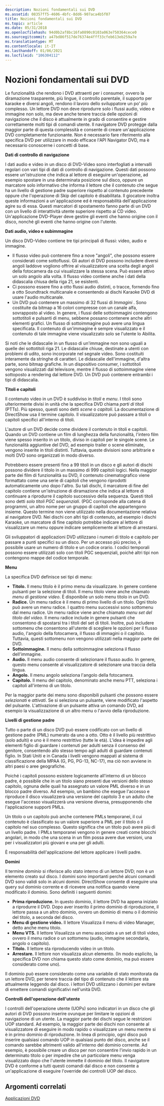 ```yaml
---
description: Nozioni fondamentali sui DVD
ms.assetid: 08357ff5-4606-4bfc-8dd6-907aca4b5f07
title: Nozioni fondamentali sui DVD
ms.topic: article
ms.date: 05/31/2018
ms.openlocfilehash: 94d0b2af8bc16fa0890c0103a063e750364cece0
ms.sourcegitcommit: a47bd86f517de76374e4fff33cfeb613eb259a7e
ms.translationtype: MT
ms.contentlocale: it-IT
ms.lasthandoff: 01/06/2021
ms.locfileid: "106304112"
---
```

# <a name="dvd-basics"></a>Nozioni fondamentali sui DVD

Le funzionalità che rendono i DVD attraenti per i consumer, ovvero la diramazione trasparente, più lingue, il controllo parentale, il supporto per karaoke e diversi angoli, rendono il lavoro dello sviluppatore un po' più complesso. Un lettore DVD non deve riprodurre solo i flussi audio, video e immagine non solo, ma deve anche tenere traccia delle opzioni di navigazione che il disco è attualmente in grado di consentire e gestire correttamente molti tipi di comandi utente. Il navigatore DVD protegge dalla maggior parte di questa complessità e consente di creare un'applicazione DVD completamente funzionante. Non è necessario fare riferimento alla specifica DVD per utilizzare in modo efficace l'API Navigator DVD, ma è necessario conoscerne i concetti di base.

**Dati di controllo di navigazione**

I dati audio e video in un disco di DVD-Video sono interfogliati a intervalli regolari con vari tipi di dati di controllo di navigazione. Questi dati possono essere un'istruzione che indica al lettore di eseguire un'operazione, ad esempio spostare in una determinata posizione sul disco, oppure un marcatore solo informativo che informa il lettore che il contenuto che segue ha un livello di gestione padre superiore rispetto al contenuto precedente oppure che l'operazione di Skip del capitolo è disabilitata. Il giocatore inoltra queste informazioni a un'applicazione ed è responsabilità dell'applicazione agire su di essa. Questi marcatori di spostamento fanno parte di un DVD con un livello di interattività utente superiore rispetto ai CD video. Un'applicazione DVD-Player deve gestire gli eventi che hanno origine con il disco, nonché gli eventi che hanno origine con l'utente.

**Dati audio, video e subimmagine**

Un disco DVD-Video contiene tre tipi principali di flussi: video, audio e immagine.

-   Il flusso video può contenere fino a nove "angoli", che possono essere considerati come sottoflussi. Gli autori di DVD possono includere diversi angoli laddove vogliono offrire al visualizzatore una scelta degli angoli della fotocamera da cui visualizzare la stessa scena. Può essere attivo un solo angolo alla volta. Il flusso video contiene anche i dati della didascalia chiusa della riga 21, se esistenti.
-   Ci possono essere fino a otto flussi audio distinti, o tracce, fornendo fino a otto Soundtrack multicanale e consentendo ai dischi Karaoke DVD di usare l'audio multicanale.
-   Un DVD può contenere un massimo di 32 flussi di *Immagini* . Sono costituite da bitmap a 16 colori compresse con un canale alfa, sovrapposto al video. In genere, i flussi delle sottoimmagini contengono sottotitoli e pulsanti di menu, sebbene possano contenere anche altri elementi grafici. Un flusso di sottoimmagine può avere una lingua specificata. Il contenuto di un'immagine è sempre visualizzato e il contenuto di tale immagine viene visualizzato solo se l'utente lo Abilita.

Si noti che le didascalie in un flusso di un'immagine non sono uguali a quelle dei sottotitoli riga 21. Le didascalie chiuse, destinate a utenti con problemi di udito, sono incorporate nel segnale video. Sono costituiti interamente da stringhe di caratteri. Le didascalie dell'immagine, d'altra parte, sono bitmap grafiche. In un dispositivo consumer, i sottotitoli vengono visualizzati dal televisore, mentre il flusso di sottoimmagine viene sottoposto a rendering dal lettore DVD. Un DVD può contenere entrambi i tipi di didascalia.

**Titoli e capitoli**

Il contenuto video in un DVD è suddiviso in *titoli* e *menu*. I titoli sono ulteriormente divisi in unità che la specifica DVD chiama *parti di titoli* (PTTs). Più spesso, questi sono detti *scene* o *capitoli*. La documentazione di DirectShow usa il termine capitolo. Il visualizzatore può passare a titoli o capitoli specifici all'interno di titoli.

L'autore di un DVD decide come dividere il contenuto in titoli e capitoli. Quando un DVD contiene un film di lunghezza della funzionalità, l'intero film viene spesso inserito in un titolo, diviso in capitoli per le singole scene. Le funzionalità aggiuntive del DVD, ad esempio trailer o scene eliminate, vengono inserite in titoli distinti. Tuttavia, queste divisioni sono arbitrarie e molti DVD sono organizzati in modo diverso.

Potrebbero essere presenti fino a 99 titoli in un disco e gli autori di dischi possono dividere il titolo in un massimo di 999 capitoli logici. Nella maggior parte dei film di funzionalità su DVD, il contenuto cinematografico viene formattato come una serie di capitoli che vengono riprodotti automaticamente uno dopo l'altro. Su tali dischi, il marcatore di fine del capitolo contiene un'istruzione di diramazione che indica al lettore di continuare a riprodurre il capitolo successivo della sequenza. Questi titoli sono detti *solo titoli PGC sequenziali*. (PGC corrisponde alla catena di programmi, un altro nome per un gruppo di capitoli che appartengono insieme. Questo termine non viene utilizzato nella documentazione relativa al navigatore DVD. Nei dischi con altri tipi di contenuto, ad esempio i dischi Karaoke, un marcatore di fine capitolo potrebbe indicare al lettore di visualizzare un menu oppure indicare semplicemente al lettore di arrestarsi.

Gli sviluppatori di applicazioni DVD utilizzano i numeri di titolo e capitolo per passare a punti specifici su un disco. Per un accesso più preciso, è possibile usare un numero di titolo e un codice orario. I codici temporali possono essere utilizzati solo con titoli PGC sequenziali, poiché altri tipi non contengono mappe del codice temporale.

**Menu**

La specifica DVD definisce sei tipi di menu:

-   **Titolo.** Il menu titolo è il primo menu da visualizzare. In genere contiene pulsanti per la selezione di titoli. Il menu titolo viene anche chiamato *menu di gestione video*. È disponibile un solo menu titolo in un DVD.
-   **Radice.** Un menu radice è il menu di primo livello di un titolo. Ogni titolo può avere un menu radice. I quattro menu successivi sono sottomenu dal menu radice. Un menu radice viene anche chiamato *menu set del titolo del video*. Il menu radice include in genere pulsanti che consentono di spostarsi tra i titoli del set di titoli. Inoltre, può includere sottomenu che consentono all'utente di scegliere le opzioni per il flusso audio, l'angolo della fotocamera, il flusso di immagini o il capitolo. Tuttavia, questi sottomenu non vengono utilizzati nella maggior parte dei DVD.
-   **Sottoimmagine.** Il menu della sottoimmagine seleziona il flusso dell'immagine.
-   **Audio.** Il menu audio consente di selezionare il flusso audio. In genere, questo menu consente al visualizzatore di selezionare una traccia della lingua.
-   **Angolo.** Il menu angolo seleziona l'angolo della fotocamera.
-   **Capitolo.** Il menu del capitolo, denominato anche menu PTT, seleziona i capitoli all'interno di un titolo.

Per la maggior parte dei menu sono disponibili pulsanti che possono essere *selezionati* e *attivati*. Se si seleziona un pulsante, viene modificato l'aspetto del pulsante. L'attivazione di un pulsante attiva un comando DVD, ad esempio la visualizzazione di un altro menu o l'avvio della riproduzione.

**Livelli di gestione padre**

Tutto o parte di un disco DVD può essere codificato con un livello di gestione padre (PML) numerato da uno a otto. Otto è il livello più restrittivo (solo adulti) e uno è il meno restrittivo (tutte le età). L'idea è impedire agli elementi figlio di guardare i contenuti per adulti senza il consenso del genitore, consentendo allo stesso tempo agli adulti di guardare contenuti figlio. In Stati Uniti e in Canada i livelli vengono mappati al sistema di classificazione della MPAA (G, PG, PG-13, NC-17), ma ciò non avviene in altri paesi o aree geografiche.

Poiché i capitoli possono esistere logicamente all'interno di un blocco padre, è possibile che in un titolo siano presenti due versioni dello stesso capitolo, ognuna delle quali ha assegnato un valore PML diverso e in un blocco padre diverso. Ad esempio, un bambino che esegue l'accesso e riproduce il disco visualizzerà una versione del capitolo 3 e un adulto che esegue l'accesso visualizzerà una versione diversa, presupponendo che l'applicazione supporti PMLs.

Un titolo o un capitolo può anche contenere PMLs temporanei, il cui contenuto è classificato su un valore superiore a PML per il titolo o il capitolo nel suo complesso. Questo significa che un titolo può avere più di un livello padre. I PMLs temporanei vengono in genere creati come blocchi angolari, in modo che una scena in un film possa avere due versioni, una per i visualizzatori più giovani e una per gli adulti.

È responsabilità dell'applicazione del lettore applicare i livelli padre.

**Domini**

Il termine *dominio* si riferisce allo stato interno di un lettore DVD; non è un elemento creato sul disco. I domini sono importanti perché alcuni comandi DVD sono validi solo in alcuni domini. DirectShow consente di eseguire una query sul dominio corrente e di ricevere una notifica quando viene modificato il dominio. Sono definiti i seguenti domini:

-   **Prima riproduzione.** In questo dominio, il lettore DVD ha appena iniziato a riprodurre il DVD. Dopo aver inserito il primo dominio di riproduzione, il lettore passa a un altro dominio, ovvero un dominio di menu o il dominio del titolo, a seconda del disco.
-   **Menu di gestione video.** Il lettore Visualizza il menu di video Manager, detto anche menu titolo.
-   **Menu VTS.** Il lettore Visualizza un menu associato a un set di titoli video, ovvero il menu radice o un sottomenu (audio, immagine secondaria, angolo o capitolo).
-   **Titolo.** Il lettore sta riproducendo video in un titolo.
-   **Arrestare.** Il lettore non visualizza alcun elemento. (In modo esplicito, la specifica DVD non chiama questo stato come dominio, ma può essere considerato come uno).

Il dominio può essere considerato come una variabile di stato monitorata da un lettore DVD, per tenere traccia del tipo di contenuto che il lettore sta attualmente leggendo dal disco. i lettori DVD utilizzano i domini per evitare di emettere comandi significativi nell'unità DVD.

**Controlli dell'operazione dell'utente**

I controlli dell'operazione utente (UOPs) sono indicatori in un disco che gli autori di DVD possono inserire ovunque per limitare le opzioni di navigazione di un utente. La maggior parte dei dischi segue le restrizioni UOP standard. Ad esempio, la maggior parte dei dischi non consente al visualizzatore di eseguire in modo rapido o visualizzare un menu mentre si è in primo dominio di riproduzione. In linea di principio, ogni disco può inserire qualsiasi comando UOP in qualsiasi punto del disco, anche se il comando sarebbe altrimenti valido all'interno del dominio corrente. Ad esempio, è possibile creare un disco per non consentire l'invio rapido in un determinato titolo o per impedire che un particolare menu venga visualizzato dopo che l'utente immette il dominio del titolo. Il navigatore DVD è conforme a tutti questi comandi dal disco e non consente a un'applicazione di eseguire l'override dei controlli UOP del disco.

## <a name="related-topics"></a>Argomenti correlati

<dl> <dt>

[Applicazioni DVD](dvd-applications.md)
</dt> </dl>

 

 



